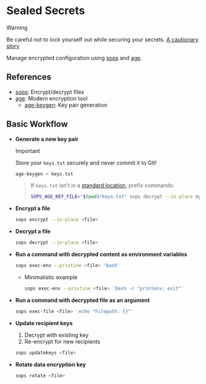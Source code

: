 # Sealed Secrets

> [!WARNING]
> Be careful not to lock yourself out while securing your secrets.
> [A cautionary story](https://medium.com/@amanat361/shamir-secret-sharing-the-story-of-a-catastrophic-bug-and-the-resilience-of-paypal-2d6104778b77)

Manage encrypted configuration using [sops](https://github.com/getsops/sops) and [age](https://github.com/FiloSottile/age).

## References

- [sops](https://github.com/getsops/sops): Encrypt/decrypt files
- [age](https://github.com/FiloSottile/age): Modern encryption tool
  - [age-keygen](https://github.com/FiloSottile/age): Key pair generation

## Basic Workflow

- **Generate a new key pair**
  > [!IMPORTANT]
  > Store your `keys.txt` securely and never commit it to Git!
  
  ```sh
  age-keygen > keys.txt
  ```

  > If `keys.txt` isn’t in a [standard location](https://github.com/getsops/sops?tab=readme-ov-file#23encrypting-using-age), prefix commands:
  >
  > ```sh
  > SOPS_AGE_KEY_FILE="$(pwd)/keys.txt" sops decrypt --in-place my-secrets.yaml
  > ```

- **Encrypt a file**

  ```sh
  sops encrypt --in-place <file>
  ```

- **Decrypt a file**

  ```sh
  sops decrypt --in-place <file>
  ```

- **Run a command with decrypted content as environment variables**

  ```sh
  sops exec-env --pristine <file> 'bash'
  ```

  - Minimalistic example

    ```sh
    sops exec-env --pristine <file> 'bash -c "printenv; exit"'
    ```

- **Run a command with decrypted file as an argument**

  ```sh
  sops exec-file <file> 'echo "Filepath: {}"'
  ```

- **Update recipient keys**
  
  1. Decrypt with existing key
  2. Re-encrypt for new recipients

  ```sh
  sops updatekeys <file>
  ```

- **Rotate data encryption key**

  ```sh
  sops rotate <file>
  ```
